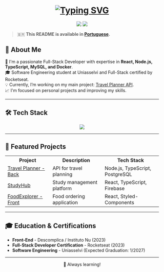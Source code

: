 <h1 align="center">
  <a href="https://git.io/typing-svg">
    <img src="https://readme-typing-svg.herokuapp.com?font=Fira+Code&size=35&pause=1000&color=8079F7&center=true&width=600&lines=Hello%2C+welcome+to+my+GitHub!;I'm+Leonardo+Policarpo!;Nice+to+meet+you!" alt="Typing SVG" />
  </a>
</h1>

<p align="center">
  <a href="mailto:leonardo.dumont@hotmail.com"><img src="https://img.shields.io/badge/-Email-%23333?style=for-the-badge&logo=gmail&logoColor=white"></a>
  <a href="https://www.linkedin.com/in/leonardodumont/" target="_blank"><img src="https://img.shields.io/badge/-LinkedIn-%230077B5?style=for-the-badge&logo=linkedin&logoColor=white"></a> 
</p>

> 🇧🇷 **This README is available in [Portuguese](./README.pt-BR.md).**

## 🚀 About Me
🔭 I'm a passionate Full-Stack Developer with expertise in **React, Node.js, TypeScript, MySQL, and Docker**.  
🎓 Software Engineering student at Uniasselvi and Full-Stack certified by Rocketseat.  
💡 Currently, I’m working on my main project: [Travel Planner API](https://github.com/leonardopolicarpo/travel-planner-api).  
📈 I'm focused on personal projects and improving my skills.  

---

## 🛠 Tech Stack
<p align="center">
  <img src="https://skillicons.dev/icons?i=html,css,js,ts,react,nodejs,mysql,postgres,docker,python,c,aws,nginx" />
</p>

---

## 📌 Featured Projects  
<table align="center">
  <tr>
    <th>Project</th>
    <th>Description</th>
    <th>Tech Stack</th>
  </tr>
  <tr>
    <td><a href="https://github.com/leonardopolicarpo/travel-planner-api">Travel Planner - Back</a></td>
    <td>API for travel planning</td>
    <td>Node.js, TypeScript, PostgreSQL</td>
  </tr>
  <tr>
    <td><a href="https://github.com/leonardopolicarpo/study-hub-front">StudyHub</a></td>
    <td>Study management platform</td>
    <td>React, TypeScript, Firebase</td>
  </tr>
  <tr>
    <td><a href="https://github.com/leonardopolicarpo/foodexplorer-front">FoodExplorer - Front</a></td>
    <td>Food ordering application</td>
    <td>React, Styled-Components</td>
  </tr>
</table>

---

## 🎓 Education & Certifications
- **Front-End** - Descomplica / Instituto Nu (2023)
- **Full-Stack Developer Certification** - Rocketseat (2023)
- **Software Engineering** - Uniasselvi (Expected Graduation: 1/2027)

---
<p align="center">
  🚀 Always learning!
</p>
